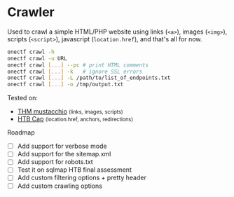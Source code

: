 # Crawler

Used to crawl a simple HTML/PHP website using links (`<a>`), images (`<img>`), scripts (`<script>`), javascript (`location.href`), and that's all for now.

```bash
onectf crawl -h
onectf crawl -u URL
onectf crawl [...] --pc # print HTML comments
onectf crawl [...] -k   # ignore SSL errors
onectf crawl [...] -L /path/to/list_of_endpoints.txt
onectf crawl [...] -o /tmp/output.txt
```

Tested on:

* [THM mustacchio](https://tryhackme.com/room/mustacchio) <small>(links, images, scripts)</small>
* [HTB Cap](https://app.hackthebox.com/machines/Cap) <small>(location.href, anchors, redirections)</small>

Roadmap

* [ ] Add support for verbose mode
* [ ] Add support for the sitemap.xml
* [ ] Add support for robots.txt
* [ ] Test it on sqlmap HTB final assessment
* [ ] Add custom filtering options + pretty header
* [ ] Add custom crawling options